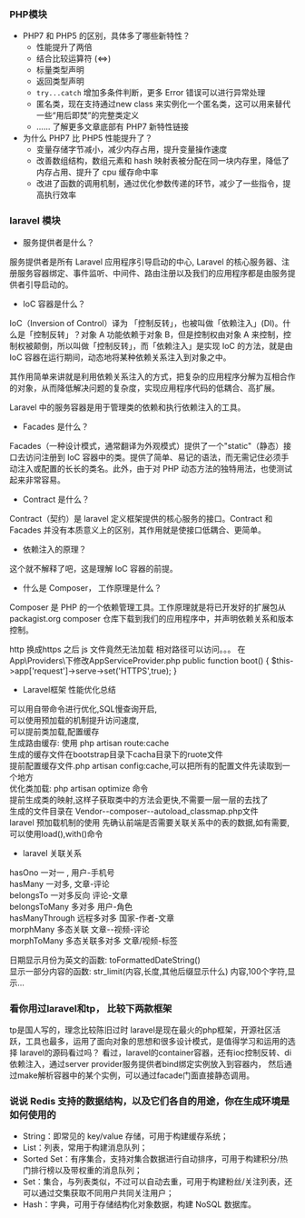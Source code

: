 ### PHP模块

- PHP7 和 PHP5 的区别，具体多了哪些新特性？
  - 性能提升了两倍 
  - 结合比较运算符 (<=>)
  - 标量类型声明
  - 返回类型声明
  - `try...catch` 增加多条件判断，更多 Error 错误可以进行异常处理
  - 匿名类，现在支持通过new class 来实例化一个匿名类，这可以用来替代一些“用后即焚”的完整类定义
  - …… 了解更多文章底部有 PHP7 新特性链接
- 为什么 PHP7 比 PHP5 性能提升了？
  - 变量存储字节减小，减少内存占用，提升变量操作速度
  - 改善数组结构，数组元素和 hash 映射表被分配在同一块内存里，降低了内存占用、提升了 cpu 缓存命中率
  - 改进了函数的调用机制，通过优化参数传递的环节，减少了一些指令，提高执行效率

### laravel 模块

- 服务提供者是什么？

服务提供者是所有 Laravel 应用程序引导启动的中心, Laravel 的核心服务器、注册服务容器绑定、事件监听、中间件、路由注册以及我们的应用程序都是由服务提供者引导启动的。

- IoC 容器是什么？

IoC（Inversion of Control）译为 「控制反转」，也被叫做「依赖注入」(DI)。什么是「控制反转」？对象 A 功能依赖于对象 B，但是控制权由对象 A 来控制，控制权被颠倒，所以叫做「控制反转」，而「依赖注入」是实现 IoC 的方法，就是由 IoC 容器在运行期间，动态地将某种依赖关系注入到对象之中。

其作用简单来讲就是利用依赖关系注入的方式，把复杂的应用程序分解为互相合作的对象，从而降低解决问题的复杂度，实现应用程序代码的低耦合、高扩展。

Laravel 中的服务容器是用于管理类的依赖和执行依赖注入的工具。

- Facades 是什么？

Facades（一种设计模式，通常翻译为外观模式）提供了一个"static"（静态）接口去访问注册到 IoC 容器中的类。提供了简单、易记的语法，而无需记住必须手动注入或配置的长长的类名。此外，由于对 PHP 动态方法的独特用法，也使测试起来非常容易。

- Contract 是什么？

Contract（契约）是 laravel  定义框架提供的核心服务的接口。Contract 和 Facades 并没有本质意义上的区别，其作用就是使接口低耦合、更简单。

- 依赖注入的原理？

这个就不解释了吧，这是理解 IoC 容器的前提。

- 什么是 Composer， 工作原理是什么？

Composer 是 PHP 的一个依赖管理工具。工作原理就是将已开发好的扩展包从 packagist.org composer 仓库下载到我们的应用程序中，并声明依赖关系和版本控制。

http 换成https 之后 js 文件竟然无法加载 相对路径可以访问。。。
在 App\Providers\下修改AppServiceProvider.php
public function boot()
{
  $this->app['request']->serve->set('HTTPS',true);
}
- Laravel框架 性能优化总结

可以用自带命令进行优化,SQL慢查询开启, <br>
可以使用预加载的机制提升访问速度,<br>
可以提前类加载,配置缓存<br>
生成路由缓存: 使用 php artisan route:cache<br>
生成的缓存文件在bootstrap目录下cacha目录下的ruote文件<br>
提前配置缓存文件.php artisan config:cache,可以把所有的配置文件先读取到一个地方<br>
优化类加载: php artisan optimize 命令<br>
提前生成类的映射,这样子获取类中的方法会更快,不需要一层一层的去找了<br>
生成的文件目录在 Vendor--composer--autoload_classmap.php文件<br>
laravel 预加载机制的使用 先确认前端是否需要关联关系中的表的数据,如有需要,可以使用load(),with()命令<br>

- laravel 关联关系

hasOno 		一对一 ,		用户-手机号<br>
hasMany 	一对多, 		文章-评论<br>
belongsTo	一对多反向 	评论-文章<br>
belongsToMany  多对多	用户-角色<br>
hasManyThrough 远程多对多 国家-作者-文章<br>
morphMany 	多态关联		文章--视频-评论<br>
morphToMany 多态关联多对多	 文章/视频-标签<br>

日期显示月份为英文的函数: toFormattedDateString()<br>
显示一部分内容的函数: str_limit(内容,长度,其他后缀显示什么) 内容,100个字符,显示... <br>

### 看你用过laravel和tp， 比较下两款框架

tp是国人写的，理念比较陈旧过时
laravel是现在最火的php框架，开源社区活跃，工具也最多，运用了面向对象的思想和很多设计模式，是值得学习和运用的选择
laravel的源码看过吗？
看过，laravel的container容器，还有ioc控制反转、di依赖注入，通过server provider服务提供者bind绑定实例放入到容器内，
然后通过make解析容器中的某个实例，可以通过facade门面直接静态调用。

### 说说 Redis 支持的数据结构，以及它们各自的用途，你在生成环境是如何使用的
* String：即常见的 key/value 存储，可用于构建缓存系统；
* List：列表，常用于构建消息队列；
* Sorted Set：有序集合，支持对集合数据进行自动排序，可用于构建积分/热门排行榜以及带权重的消息队列；
* Set：集合，与列表类似，不过可以自动去重，可用于构建粉丝/关注列表，还可以通过交集获取不同用户共同关注用户；
* Hash：字典，可用于存储结构化对象数据，构建 NoSQL 数据库。

